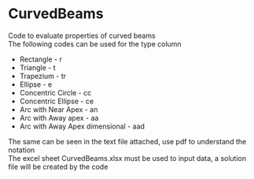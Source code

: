 # CurvedBeams
Code to evaluate properties of curved beams<br>
The following codes can be used for the type column 
<ul>
<li>Rectangle - r</li>
<li>Triangle - t</li>
<li>Trapezium - tr</li>
<li.Circle - c</li>
<li>Ellipse - e</li>
<li>Concentric Circle - cc</li>
<li>Concentric Ellipse - ce</li>
<li>Arc with Near Apex - an</li>
<li>Arc with Away apex - aa</li>
<li>Arc with Away Apex dimensional - aad</li>
</ul>
The same can be seen in the text file attached, use pdf to understand the notation<br>
The excel sheet CurvedBeams.xlsx must be used to input data, a solution file will be created by the code
